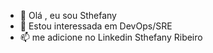 - 👋 Olá , eu sou Sthefany
- 👀 Estou interessada em DevOps/SRE
- 📫 me adicione no Linkedin Sthefany Ribeiro

<!---
xxxOv3rg1rl/xxxOv3rg1rl is a ✨ special ✨ repository because its `README.md` (this file) appears on your GitHub profile.
You can click the Preview link to take a look at your changes.
--->

